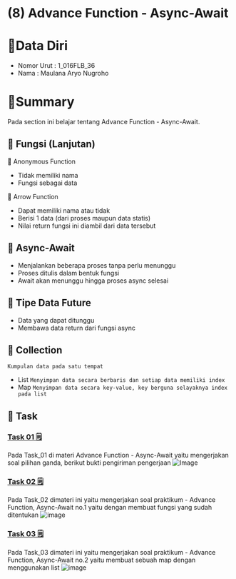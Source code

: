 # (8) Advance Function - Async-Await

# 👨Data Diri
- Nomor Urut : 1_016FLB_36
- Nama : Maulana Aryo Nugroho

# 📔Summary
Pada section ini belajar tentang Advance Function - Async-Await.

## 📙 Fungsi (Lanjutan)
📖 Anonymous Function
- Tidak memiliki nama
- Fungsi sebagai data

📖 Arrow Function
- Dapat memiliki nama atau tidak
- Berisi 1 data (dari proses maupun data statis)
- Nilai return fungsi ini diambil dari data tersebut

## 📗 Async-Await
- Menjalankan beberapa proses tanpa perlu menunggu
- Proses ditulis dalam bentuk fungsi
- Await akan menunggu hingga proses async selesai

## 📘 Tipe Data Future
- Data yang dapat ditunggu
- Membawa data return dari fungsi async

## 📙 Collection
``` Kumpulan data pada satu tempat ```
- List ```Menyimpan data secara berbaris dan setiap data memiliki index```
- Map ```Menyimpan data secara key-value, key berguna selayaknya index pada list```

## 📒 Task
### [Task 01 🗒](#descriptive-)
Pada Task_01 di materi Advance Function - Async-Await yaitu mengerjakan soal pilihan ganda, berikut bukti pengiriman pengerjaan
![Image](/08_Advance-Function-Async-Await/screenshot/image_01.png)

### [Task 02 🗒](#descriptive-)
Pada Task_02 dimateri ini yaitu mengerjakan soal praktikum - Advance Function, Async-Await no.1 yaitu dengan membuat fungsi yang sudah ditentukan
![image](/08_Advance-Function-Async-Await/screenshot/image_02.png)

### [Task 03 🗒](#descriptive-)
Pada Task_03 dimateri ini yaitu mengerjakan soal praktikum - Advance Function, Async-Await no.2 yaitu membuat sebuah map dengan menggunakan list
![image](/08_Advance-Function-Async-Await/screenshot/image_03.png)
